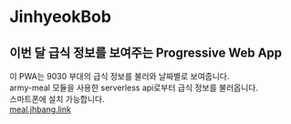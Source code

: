 # JinhyeokBob
## 이번 달 급식 정보를 보여주는 Progressive Web App
이 PWA는 9030 부대의 급식 정보를 불러와 날짜별로 보여줍니다.<br>
army-meal 모듈을 사용한 serverless api로부터 급식 정보를 불러옵니다. <br>
스마트폰에 설치 가능합니다.<br>
[meal.jhbang.link](https://meal.jhbang.link/)

